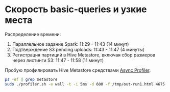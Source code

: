 # Скорость basic-queries и узкие места

Распределение времени:
1. Параллельное задание Spark: 11:29 - 11:43 (14 минут)
2. Подтверждение S3 pending uploads: 11:43 - 11:47 (4 минуты)
3. Регистрация партиций в Hive Metastore, включая сбор размеров через листинги S3: 11:47 - 11:58 (11 минут)

Пробую профилировать Hive Metastore средствами [Async Profiler](https://github.com/jvm-profiling-tools/async-profiler#wall-clock-profiling).

```bash
ps -ef | grep metastore
sudo ./profiler.sh -e wall -t -i 5ms -d 600 -f /tmp/out-run1.html 4675
```
